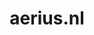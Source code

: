 ---
layout: post
title:  "aerius.nl"
internal_url:  "/dutchgov/aerius.nl.html"
categories: dutchgov
---